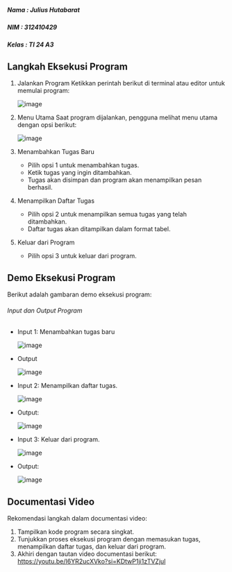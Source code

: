 ##### Nama    : Julius Hutabarat
##### NIM     : 312410429
##### Kelas   : TI 24 A3


## Langkah Eksekusi Program
1. Jalankan Program
   Ketikkan perintah berikut di terminal atau editor untuk memulai program:
   
   ![image](https://github.com/user-attachments/assets/27f3010f-9b04-41fc-bb55-9d259099ca8d)


3. Menu Utama
   Saat program dijalankan, pengguna melihat menu utama dengan opsi berikut:

   ![image](https://github.com/user-attachments/assets/a2d3728e-d416-47bc-affc-274325302439)


3. Menambahkan Tugas Baru
   - Pilih opsi 1 untuk menambahkan tugas.
   - Ketik tugas yang ingin ditambahkan.
   - Tugas akan disimpan dan program akan menampilkan pesan berhasil.

4. Menampilkan Daftar Tugas
   - Pilih opsi 2 untuk menampilkan semua tugas yang telah ditambahkan.
   - Daftar tugas akan ditampilkan dalam format tabel.

5. Keluar dari Program
   - Pilih opsi 3 untuk keluar dari program.

## Demo Eksekusi Program
Berikut adalah gambaran demo eksekusi program:

###### Input dan Output Program
- Input 1: Menambahkan tugas baru

  ![image](https://github.com/user-attachments/assets/1f34ecd3-cd5e-4ca7-b1ba-93e30c2d4983)

- Output

  ![image](https://github.com/user-attachments/assets/3c2dd2ad-76be-417f-9f36-06a83adab4da)

- Input 2: Menampilkan daftar tugas.

  ![image](https://github.com/user-attachments/assets/26306960-17f0-4890-a064-bc291ad95985)

- Output:

  ![image](https://github.com/user-attachments/assets/045c7506-108c-4cf0-a27d-77eb8860127a)

- Input 3: Keluar dari program.

  ![image](https://github.com/user-attachments/assets/a34f9fa6-4992-4d52-9af2-9dabe7c0fb4d)

- Output:

  ![image](https://github.com/user-attachments/assets/89d6f510-0b82-4ed1-80e0-a0e519927cea)

## Documentasi Video
Rekomendasi langkah dalam documentasi video:
1. Tampilkan kode program secara singkat.
2. Tunjukkan proses eksekusi program dengan memasukan tugas, menampilkan daftar tugas, dan keluar dari program.
3. Akhiri dengan tautan video documentasi berikut:
   https://youtu.be/I6YR2ucXVko?si=KDtwP1ji1zTVZjul
